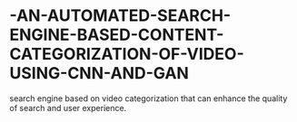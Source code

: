 # -AN-AUTOMATED-SEARCH-ENGINE-BASED-CONTENT-CATEGORIZATION-OF-VIDEO-USING-CNN-AND-GAN
search engine based on video categorization that can enhance the quality of search and user experience.
